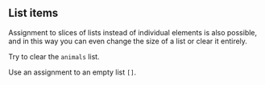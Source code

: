 ## List items

Assignment to slices of lists instead of individual elements is also possible, 
and in this way you can even change the size of a list or clear it entirely.  
  
Try to clear the `animals` list.  

<div class='hint'>Use an assignment to an empty list <code>[]</code>.</div>
